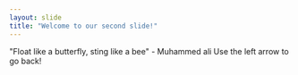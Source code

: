 ```yaml
---
layout: slide
title: "Welcome to our second slide!"
---
```

"Float like a butterfly, sting like a bee" - Muhammed ali
Use the left arrow to go back!
